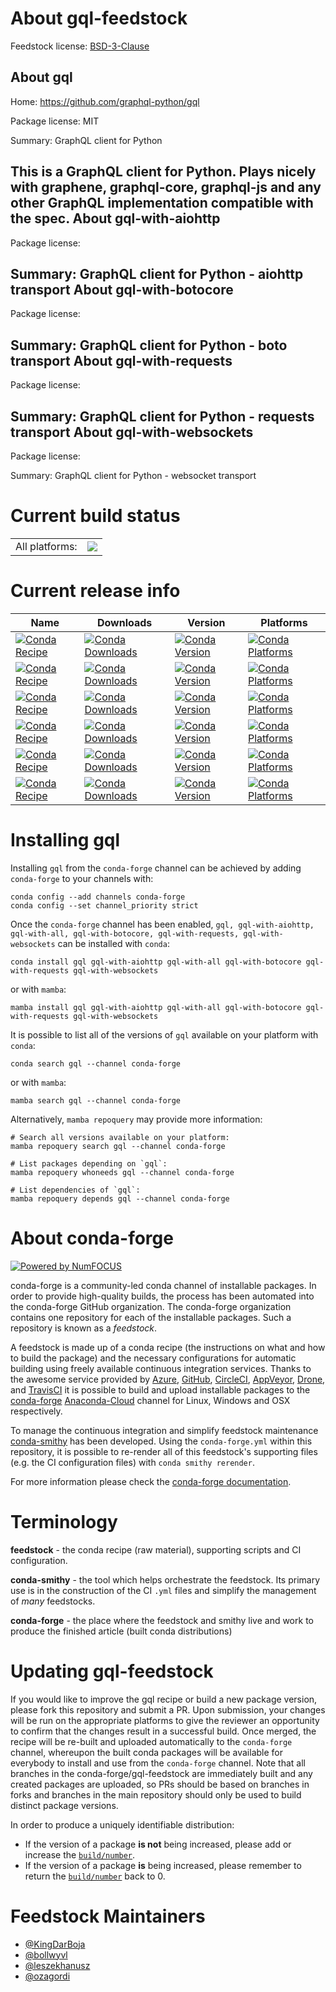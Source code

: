 About gql-feedstock
===================

Feedstock license: [BSD-3-Clause](https://github.com/conda-forge/gql-feedstock/blob/main/LICENSE.txt)

About gql
---------

Home: https://github.com/graphql-python/gql

Package license: MIT

Summary: GraphQL client for Python

This is a GraphQL client for Python. Plays nicely with graphene,
graphql-core, graphql-js and any other GraphQL implementation compatible
with the spec.
About gql-with-aiohttp
----------------------



Package license: 

Summary: GraphQL client for Python - aiohttp transport
About gql-with-botocore
-----------------------



Package license: 

Summary: GraphQL client for Python - boto transport
About gql-with-requests
-----------------------



Package license: 

Summary: GraphQL client for Python - requests transport
About gql-with-websockets
-------------------------



Package license: 

Summary: GraphQL client for Python - websocket transport

Current build status
====================


<table><tr><td>All platforms:</td>
    <td>
      <a href="https://dev.azure.com/conda-forge/feedstock-builds/_build/latest?definitionId=5590&branchName=main">
        <img src="https://dev.azure.com/conda-forge/feedstock-builds/_apis/build/status/gql-feedstock?branchName=main">
      </a>
    </td>
  </tr>
</table>

Current release info
====================

| Name | Downloads | Version | Platforms |
| --- | --- | --- | --- |
| [![Conda Recipe](https://img.shields.io/badge/recipe-gql-green.svg)](https://anaconda.org/conda-forge/gql) | [![Conda Downloads](https://img.shields.io/conda/dn/conda-forge/gql.svg)](https://anaconda.org/conda-forge/gql) | [![Conda Version](https://img.shields.io/conda/vn/conda-forge/gql.svg)](https://anaconda.org/conda-forge/gql) | [![Conda Platforms](https://img.shields.io/conda/pn/conda-forge/gql.svg)](https://anaconda.org/conda-forge/gql) |
| [![Conda Recipe](https://img.shields.io/badge/recipe-gql--with--aiohttp-green.svg)](https://anaconda.org/conda-forge/gql-with-aiohttp) | [![Conda Downloads](https://img.shields.io/conda/dn/conda-forge/gql-with-aiohttp.svg)](https://anaconda.org/conda-forge/gql-with-aiohttp) | [![Conda Version](https://img.shields.io/conda/vn/conda-forge/gql-with-aiohttp.svg)](https://anaconda.org/conda-forge/gql-with-aiohttp) | [![Conda Platforms](https://img.shields.io/conda/pn/conda-forge/gql-with-aiohttp.svg)](https://anaconda.org/conda-forge/gql-with-aiohttp) |
| [![Conda Recipe](https://img.shields.io/badge/recipe-gql--with--all-green.svg)](https://anaconda.org/conda-forge/gql-with-all) | [![Conda Downloads](https://img.shields.io/conda/dn/conda-forge/gql-with-all.svg)](https://anaconda.org/conda-forge/gql-with-all) | [![Conda Version](https://img.shields.io/conda/vn/conda-forge/gql-with-all.svg)](https://anaconda.org/conda-forge/gql-with-all) | [![Conda Platforms](https://img.shields.io/conda/pn/conda-forge/gql-with-all.svg)](https://anaconda.org/conda-forge/gql-with-all) |
| [![Conda Recipe](https://img.shields.io/badge/recipe-gql--with--botocore-green.svg)](https://anaconda.org/conda-forge/gql-with-botocore) | [![Conda Downloads](https://img.shields.io/conda/dn/conda-forge/gql-with-botocore.svg)](https://anaconda.org/conda-forge/gql-with-botocore) | [![Conda Version](https://img.shields.io/conda/vn/conda-forge/gql-with-botocore.svg)](https://anaconda.org/conda-forge/gql-with-botocore) | [![Conda Platforms](https://img.shields.io/conda/pn/conda-forge/gql-with-botocore.svg)](https://anaconda.org/conda-forge/gql-with-botocore) |
| [![Conda Recipe](https://img.shields.io/badge/recipe-gql--with--requests-green.svg)](https://anaconda.org/conda-forge/gql-with-requests) | [![Conda Downloads](https://img.shields.io/conda/dn/conda-forge/gql-with-requests.svg)](https://anaconda.org/conda-forge/gql-with-requests) | [![Conda Version](https://img.shields.io/conda/vn/conda-forge/gql-with-requests.svg)](https://anaconda.org/conda-forge/gql-with-requests) | [![Conda Platforms](https://img.shields.io/conda/pn/conda-forge/gql-with-requests.svg)](https://anaconda.org/conda-forge/gql-with-requests) |
| [![Conda Recipe](https://img.shields.io/badge/recipe-gql--with--websockets-green.svg)](https://anaconda.org/conda-forge/gql-with-websockets) | [![Conda Downloads](https://img.shields.io/conda/dn/conda-forge/gql-with-websockets.svg)](https://anaconda.org/conda-forge/gql-with-websockets) | [![Conda Version](https://img.shields.io/conda/vn/conda-forge/gql-with-websockets.svg)](https://anaconda.org/conda-forge/gql-with-websockets) | [![Conda Platforms](https://img.shields.io/conda/pn/conda-forge/gql-with-websockets.svg)](https://anaconda.org/conda-forge/gql-with-websockets) |

Installing gql
==============

Installing `gql` from the `conda-forge` channel can be achieved by adding `conda-forge` to your channels with:

```
conda config --add channels conda-forge
conda config --set channel_priority strict
```

Once the `conda-forge` channel has been enabled, `gql, gql-with-aiohttp, gql-with-all, gql-with-botocore, gql-with-requests, gql-with-websockets` can be installed with `conda`:

```
conda install gql gql-with-aiohttp gql-with-all gql-with-botocore gql-with-requests gql-with-websockets
```

or with `mamba`:

```
mamba install gql gql-with-aiohttp gql-with-all gql-with-botocore gql-with-requests gql-with-websockets
```

It is possible to list all of the versions of `gql` available on your platform with `conda`:

```
conda search gql --channel conda-forge
```

or with `mamba`:

```
mamba search gql --channel conda-forge
```

Alternatively, `mamba repoquery` may provide more information:

```
# Search all versions available on your platform:
mamba repoquery search gql --channel conda-forge

# List packages depending on `gql`:
mamba repoquery whoneeds gql --channel conda-forge

# List dependencies of `gql`:
mamba repoquery depends gql --channel conda-forge
```


About conda-forge
=================

[![Powered by
NumFOCUS](https://img.shields.io/badge/powered%20by-NumFOCUS-orange.svg?style=flat&colorA=E1523D&colorB=007D8A)](https://numfocus.org)

conda-forge is a community-led conda channel of installable packages.
In order to provide high-quality builds, the process has been automated into the
conda-forge GitHub organization. The conda-forge organization contains one repository
for each of the installable packages. Such a repository is known as a *feedstock*.

A feedstock is made up of a conda recipe (the instructions on what and how to build
the package) and the necessary configurations for automatic building using freely
available continuous integration services. Thanks to the awesome service provided by
[Azure](https://azure.microsoft.com/en-us/services/devops/), [GitHub](https://github.com/),
[CircleCI](https://circleci.com/), [AppVeyor](https://www.appveyor.com/),
[Drone](https://cloud.drone.io/welcome), and [TravisCI](https://travis-ci.com/)
it is possible to build and upload installable packages to the
[conda-forge](https://anaconda.org/conda-forge) [Anaconda-Cloud](https://anaconda.org/)
channel for Linux, Windows and OSX respectively.

To manage the continuous integration and simplify feedstock maintenance
[conda-smithy](https://github.com/conda-forge/conda-smithy) has been developed.
Using the ``conda-forge.yml`` within this repository, it is possible to re-render all of
this feedstock's supporting files (e.g. the CI configuration files) with ``conda smithy rerender``.

For more information please check the [conda-forge documentation](https://conda-forge.org/docs/).

Terminology
===========

**feedstock** - the conda recipe (raw material), supporting scripts and CI configuration.

**conda-smithy** - the tool which helps orchestrate the feedstock.
                   Its primary use is in the construction of the CI ``.yml`` files
                   and simplify the management of *many* feedstocks.

**conda-forge** - the place where the feedstock and smithy live and work to
                  produce the finished article (built conda distributions)


Updating gql-feedstock
======================

If you would like to improve the gql recipe or build a new
package version, please fork this repository and submit a PR. Upon submission,
your changes will be run on the appropriate platforms to give the reviewer an
opportunity to confirm that the changes result in a successful build. Once
merged, the recipe will be re-built and uploaded automatically to the
`conda-forge` channel, whereupon the built conda packages will be available for
everybody to install and use from the `conda-forge` channel.
Note that all branches in the conda-forge/gql-feedstock are
immediately built and any created packages are uploaded, so PRs should be based
on branches in forks and branches in the main repository should only be used to
build distinct package versions.

In order to produce a uniquely identifiable distribution:
 * If the version of a package **is not** being increased, please add or increase
   the [``build/number``](https://docs.conda.io/projects/conda-build/en/latest/resources/define-metadata.html#build-number-and-string).
 * If the version of a package **is** being increased, please remember to return
   the [``build/number``](https://docs.conda.io/projects/conda-build/en/latest/resources/define-metadata.html#build-number-and-string)
   back to 0.

Feedstock Maintainers
=====================

* [@KingDarBoja](https://github.com/KingDarBoja/)
* [@bollwyvl](https://github.com/bollwyvl/)
* [@leszekhanusz](https://github.com/leszekhanusz/)
* [@ozagordi](https://github.com/ozagordi/)

